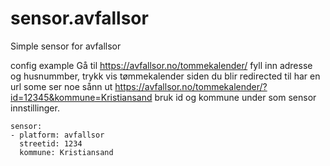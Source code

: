 # sensor.avfallsor
Simple sensor for avfallsor

config example
Gå til https://avfallsor.no/tommekalender/ fyll inn adresse og husnummber, trykk vis tømmekalender
siden du blir redirected til har en url some ser noe sånn ut https://avfallsor.no/tommekalender/?id=12345&kommune=Kristiansand
bruk id og kommune under som sensor innstillinger.
````
sensor:
- platform: avfallsor
  streetid: 1234
  kommune: Kristiansand
````
